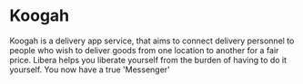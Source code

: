 # Koogah
Koogah is a delivery app service, that aims to connect delivery personnel to people who wish to deliver goods from one location to another for a fair price. Libera helps you liberate yourself from the burden of having to do it yourself. You now have a true 'Messenger'
